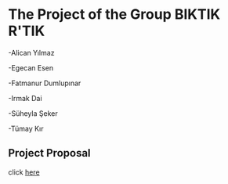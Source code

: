 # The Project of the Group BIKTIK R'TIK

-Alican Yılmaz

-Egecan Esen

-Fatmanur Dumlupınar

-Irmak Dai

-Süheyla Şeker

-Tümay Kır


## Project Proposal 
click [here](https://pjournal.github.io/boun01g-biktik-r-tik/Project-Proposal.html)

